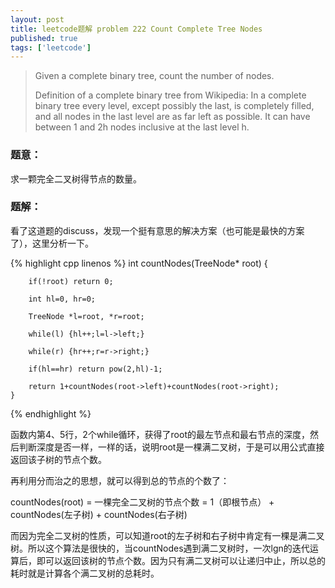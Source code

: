 ```yaml
---
layout: post
title: leetcode题解 problem 222 Count Complete Tree Nodes 
published: true
tags: ['leetcode']
---
```


> Given a complete binary tree, count the number of nodes.
> 
> Definition of a complete binary tree from Wikipedia:
> In a complete binary tree every level, except possibly the last, is completely filled, and all nodes in the last level are as far left as possible. It can have between 1 and 2h nodes inclusive at the last level h.

### 题意：

求一颗完全二叉树得节点的数量。


<!--more-->


### 题解：


看了这道题的discuss，发现一个挺有意思的解决方案（也可能是最快的方案了），这里分析一下。

{% highlight cpp linenos %}
    int countNodes(TreeNode* root) {

        if(!root) return 0;

        int hl=0, hr=0;

        TreeNode *l=root, *r=root;

        while(l) {hl++;l=l->left;}

        while(r) {hr++;r=r->right;}

        if(hl==hr) return pow(2,hl)-1;

        return 1+countNodes(root->left)+countNodes(root->right);
    }
{% endhighlight %}

函数内第4、5行，2个while循环，获得了root的最左节点和最右节点的深度，然后判断深度是否一样，一样的话，说明root是一棵满二叉树，于是可以用公式直接返回该子树的节点个数。

再利用分而治之的思想，就可以得到总的节点的个数了：

countNodes(root) = 一棵完全二叉树的节点个数 = 1（即根节点） + countNodes(左子树) + countNodes(右子树)

而因为完全二叉树的性质，可以知道root的左子树和右子树中肯定有一棵是满二叉树。所以这个算法是很快的，当countNodes遇到满二叉树时，一次lgn的迭代运算后，即可以返回该树的节点个数。因为只有满二叉树可以让递归中止，所以总的耗时就是计算各个满二叉树的总耗时。